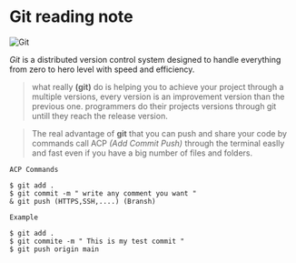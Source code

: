 # Git  reading note 

![Git](https://git-scm.com/images/logo@2x.png)

*Git* is a distributed version control system designed to handle everything from zero to hero level with speed and efficiency.

>what really **(git)** do is helping you to achieve your project through a multiple versions, every version is an improvement version than the previous one. programmers do their projects versions through git untill they reach the release version.

>The real advantage of **git** that you can push and share your code by commands call ACP *(Add Commit Push)* through the terminal easlly and fast even if you have a big number of files and folders.

`ACP Commands`
```
$ git add .
$ git commit -m " write any comment you want "
& git push (HTTPS,SSH,....) (Bransh)

```
`Example`
```
$ git add .
$ git commite -m " This is my test commit "
$ git push origin main

